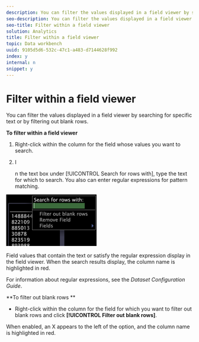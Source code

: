 ```yaml
---
description: You can filter the values displayed in a field viewer by searching for specific text or by filtering out blank rows.
seo-description: You can filter the values displayed in a field viewer by searching for specific text or by filtering out blank rows.
seo-title: Filter within a field viewer
solution: Analytics
title: Filter within a field viewer
topic: Data workbench
uuid: 9105d5d6-532c-47c1-a483-d7144628f992
index: y
internal: n
snippet: y
---
```


# Filter within a field viewer

You can filter the values displayed in a field viewer by searching for specific text or by filtering out blank rows.

 **To filter within a field viewer**

1. Right-click within the column for the field whose values you want to search. 
1. I

   n the text box under [!UICONTROL Search for rows with], type the text for which to search. You also can enter regular expressions for pattern matching.

![](assets/vis_FieldViewer_Search.png)

Field values that contain the text or satisfy the regular expression display in the field viewer. When the search results display, the column name is highlighted in red.

For information about regular expressions, see the *Dataset Configuration Guide*.

**To filter out blank rows **

* Right-click within the column for the field for which you want to filter out blank rows and click **[!UICONTROL Filter out blank rows]**.

When enabled, an X appears to the left of the option, and the column name is highlighted in red. 
